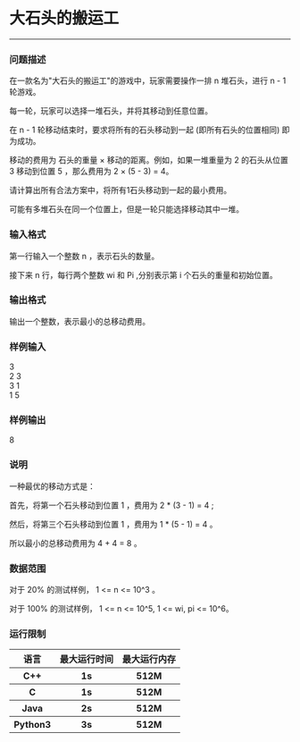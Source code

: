 # 大石头的搬运工
***
### 问题描述

在一款名为"大石头的搬运工"的游戏中，玩家需要操作一排 n 堆石头，进行 n - 1 轮游戏。  

每一轮，玩家可以选择一堆石头，并将其移动到任意位置。  

在 n - 1 轮移动结束时，要求将所有的石头移动到一起 (即所有石头的位置相同) 即为成功。  

移动的费用为 石头的重量 × 移动的距离。例如，如果一堆重量为 2 的石头从位置 3 移动到位置 5 ，那么费用为 2 × (5 - 3) = 4。  

请计算出所有合法方案中，将所有1石头移动到一起的最小费用。  

可能有多堆石头在同一个位置上，但是一轮只能选择移动其中一堆。  

### 输入格式

第一行输入一个整数 n ，表示石头的数量。  

接下来 n 行，每行两个整数 wi 和 Pi ,分别表示第 i 个石头的重量和初始位置。  

### 输出格式

输出一个整数，表示最小的总移动费用。  

### 样例输入

3  
2 3  
3 1  
1 5  

### 样例输出

8  

### 说明

一种最优的移动方式是：  

首先，将第一个石头移动到位置 1 ，费用为 2 * (3 - 1) = 4 ;  

然后，将第三个石头移动到位置 1 ，费用为 1 * (5 - 1) = 4 。   

所以最小的总移动费用为 4 + 4 = 8 。  

### 数据范围

对于 20% 的测试样例， 1 <= n <= 10^3 。  

对于 100% 的测试样例， 1 <= n <= 10^5, 1 <= wi, pi <= 10^6。  

### 运行限制

<table>
  <tr>
    <th>语言</th>
    <th>最大运行时间</th>
    <th>最大运行内存</th>
  </tr>
  <tr>
    <th>C++</th>
    <th>1s</th>
    <th>512M</th>
  </tr>
  <tr>
    <th>C</th>
    <th>1s</th>
    <th>512M</th>
  </tr>
  <tr>
    <th>Java</th>
    <th>2s</th>
    <th>512M</th>
  </tr>
  <tr>
    <th>Python3</th>
    <th>3s</th>
    <th>512M</th>
  </tr>
</table>
